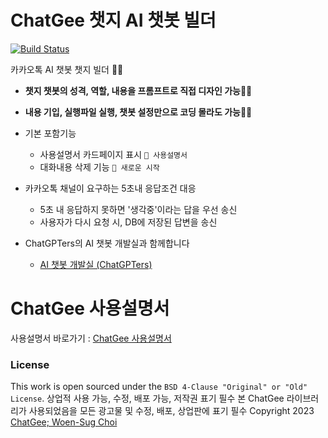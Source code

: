 # ChatGee 챗지 AI 챗봇 빌더

[![Build Status](https://travis-ci.com/woensug-choi/ChatGee.svg?branch=master)](https://travis-ci.com/woensug-choi/ChatGee)

카카오톡 AI 챗봇 챗지 빌더 🥳🎉

- **챗지 챗봇의 성격, 역할, 내용을 프롬프트로 직접 디자인 가능🎉🎉**
- **내용 기입, 실행파일 실행, 챗봇 설정만으로 코딩 몰라도 가능🎉🎉**

- 기본 포함기능
  - 사용설명서 카드페이지 표시 `📓 사용설명서`
  - 대화내용 삭제 기능 `💫 새로운 시작`
- 카카오톡 채널이 요구하는 5초내 응답조건 대응
  - 5초 내 응답하지 못하면 '생각중'이라는 답을 우선 송신
  - 사용자가 다시 요청 시, DB에 저장된 답변을 송신
- ChatGPTers의 AI 챗봇 개발실과 함께합니다
  - [AI 챗봇 개발실 (ChatGPTers)](https://open.kakao.com/o/gECQhjbf)

# ChatGee 사용설명서

사용설명서 바로가기 : [ChatGee 사용설명서](https://woensug-choi.github.io/ChatGee_Doc/jekyll/Introduction.html)


### License

This work is open sourced under the `BSD 4-Clause "Original" or "Old" License`.
상업적 사용 가능, 수정, 배포 가능, 저작권 표기 필수
본 ChatGee 라이브러리가 사용되었음을 모든 광고물 및 수정, 배포, 상업판에 표기 필수
Copyright 2023 [ChatGee; Woen-Sug Choi](https://woensug-choi.github.io)